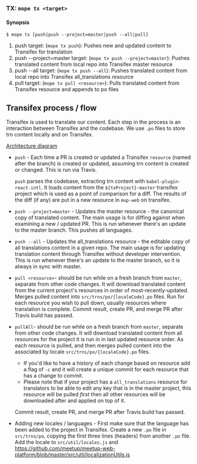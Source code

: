 ### TX: `mope tx <target>`

#### Synopsis

```
$ mope tx [push|push --project=master|push --all|pull]
```

1. push target: (`mope tx push`):
   Pushes new and updated content to Transifex for translation
2. push --project=master target: (`mope tx push --project=master`):
   Pushes translated content from local repo into Transifex master resource
3. push --all target: (`mope tx push --all`):
   Pushes translated content from local repo into Transifex all_translations resource
4. pull target: (`mope tx pull <resource>`):
   Pulls translated content from Transifex resource and appends to po files

## Transifex process / flow

Transifex is used to translate our content. Each step in the process is an
interaction between Transifex and the codebase. We use `.po` files to store trn
content locally and on Transifex.

[Architecture diagram](https://docs.google.com/presentation/d/1Q_kxUANKaE0fkPZtP5LoneUsTtbJzsM7HBfwXCKM2zU/edit#slide=id.p)

- `push` - Each time a PR is created or updated a Transifex `resource`
  (named after the branch) is created or updated, assuming trn content is
  created or changed. This is run via Travis.

  `push` parses the codebase, extracting trn content with
  `babel-plugin-react-intl`. It loads content from the `${txProject}-master`
  transifex project which is used as a point of comparison for a diff. The
  results of the diff (if any) are put in a new resource in `mup-web` on transifex.

- `push --project=master` - Updates the master resource - the canonical copy of translated
  content. The main usage is for diffing against when examining a new / updated PR.
  This is run whenever there's an update to the master branch. This pushes all
  languages.

- `push --all` - Updates the all_translations resource - the editable copy of all translations
  content in a given repo. The main usage is for updating translation content through Transifex
  without developer intervention. This is run whenever there's an update to the master branch,
  so it is always in sync with master.

- `pull <resource>`- should be run while on a fresh branch from `master`, separate from other
  code changes. It will download translated content from the current project's resources
  in order of most-recently-updated. Merges pulled content into `src/trns/po/{localeCode}.po` files.
  Run for each resource you wish to pull down, usually resources where translation is complete.
  Commit result, create PR, and merge PR after Travis build has passed.

- `pullAll`- should be run while on a fresh branch from `master`, separate from other
  code changes. It will download translated content from all resources for the project it
  is run in in last updated resource order. As each resource is pulled, and then merges
  pulled content into the associated by locale `src/trns/po/{localeCode}.po` files.
    * If you'd like to have a history of each change based on resource add a flag of `-c`
    and it will create a unique commit for each resource that has a change to commit.
    * Please note that if your project has a `all_translations` resource for translators
    to be able to edit any key that is in the master project, this resource will be pulled
    *first* then all other resources will be downloaded after and applied on top of it.

  Commit result, create PR, and merge PR after Travis build has passed.

- Adding new locales / languages - First make sure that the language has been added to
  the project in Transifex. Create a new `.po` file in `src/trns/po`, copying
  the first three lines (headers) from another `.po` file. Add the locale to
  `src/util/locales.js` and https://github.com/meetup/meetup-web-platform/blob/master/src/util/localizationUtils.js
